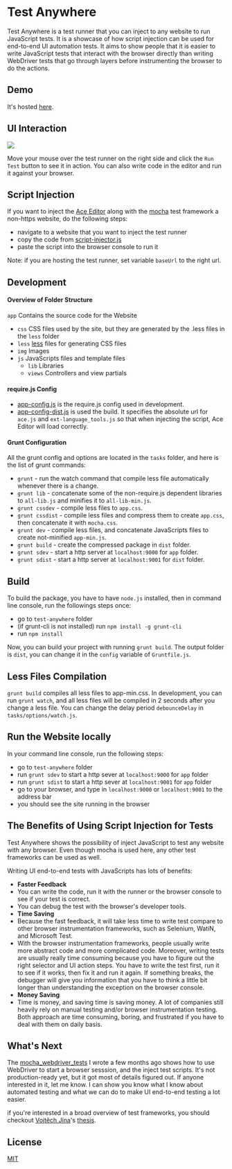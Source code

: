 # Test Anywhere

Test Anywhere is a test runner that you can inject to any website to run JavaScript tests. It is a showcase of how script injection can be used for end-to-end UI automation tests. It aims to show people that it is easier to write JavaScript tests that interact with the browser directly than writing WebDriver tests that go through layers before instrumenting the browser to do the actions.

## Demo

It's hosted [here](http://yguan.github.io/repos/test-anywhere/).

## UI Interaction

[![](http://yguan.github.io/img/projects/test-anywhere.png)](http://yguan.github.io/repos/test-anywhere/)

Move your mouse over the test runner on the right side and click the `Run Test` button to see it in action. You can also write code in the editor and run it against your browser.

## Script Injection

If you want to inject the [Ace Editor](http://ace.c9.io/) along with the [mocha](http://visionmedia.github.io/mocha/) test framework a non-https website, do the following steps:
* navigate to a website that you want to inject the test runner
* copy the code from [script-injector.js](https://github.com/yguan/test-anywhere/blob/master/app/js/script-injector.js)
* paste the script into the browser console to run it

Note: if you are hosting the test runner, set variable `baseUrl` to the right url.

## Development

#### Overview of Folder Structure

`app` Contains the source code for the Website
- `css` CSS files used by the site, but they are generated by the .less files in the `less` folder
- `less` [less](http://lesscss.org/) files for generating CSS files
- `img`  Images
- `js` JavaScripts files and template files
  - `lib` Libraries
  - `views` Controllers and view partials

#### require.js Config

* [app-config.js](https://github.com/yguan/test-anywhere/blob/master/app/js/app-config.js) is the require.js config used in development.
* [app-config-dist.js](https://github.com/yguan/test-anywhere/blob/master/app/js/app-config-dist.js) is used the build. It specifies the absolute url for `ace.js` and `ext-language_tools.js` so that when injecting the script, Ace Editor will load correctly.

#### Grunt Configuration

All the grunt config and options are located in the `tasks` folder, and here is the list of grunt commands:
* `grunt` - run the watch command that compile less file automatically whenever there is a change.
* `grunt lib` - concatenate some of the non-require.js dependent libraries to `all-lib.js` and minifies it to `all-lib-min.js`.
* `grunt cssdev` - compile less files to `app.css`.
* `grunt cssdist` - compile less files and compress them to create `app.css`, then concatenate it with `mocha.css`.
* `grunt dev` - compile less files, and concatenate JavaScripts files to create not-minified `app-min.js`.
* `grunt build` - create the compressed package in `dist` folder.
* `grunt sdev` - start a http server at `localhost:9000` for `app` folder.
* `grunt sdist` - start a http server at `localhost:9001` for `dist` folder.

## Build

To build the package, you have to have `node.js` installed, then in command line console, run the followings steps once:

- go to `test-anywhere` folder
- (if grunt-cli is not installed) run `npm install -g grunt-cli`
- run `npm install`

Now, you can build your project with running `grunt build`. The output folder is `dist`, you can change it in the `config` variable of `Gruntfile.js`.

## Less Files Compilation

`grunt build` compiles all less files to app-min.css. In development, you can run `grunt watch`, and all less files will be compiled in 2 seconds after you change a less file. You can change the delay period `debounceDelay` in `tasks/options/watch.js`.

## Run the Website locally

In your command line console, run the following steps:

- go to `test-anywhere` folder
- run `grunt sdev` to start a http sever at `localhost:9000` for `app` folder
- run `grunt sdist` to start a http sever at `localhost:9001` for `app` folder
- go to your browser, and type in `localhost:9000` or `localhost:9001` to the address bar
- you should see the site running in the browser

## The Benefits of Using Script Injection for Tests

Test Anywhere shows the possibility of inject JavaScript to test any website with any browser. Even though mocha is used here, any other test frameworks can be used as well.

Writing UI end-to-end tests with JavaScripts has lots of benefits:
* <b>Faster Feedback</b>
 * You can write the code, run it with the runner or the browser console to see if your test is correct.
 * You can debug the test with the browser's developer tools.
* <b>Time Saving</b>
 * Because the fast feedback, it will take less time to write test compare to other browser instrumentation frameworks, such as Selenium, WatiN, and Microsoft Test.
 * With the browser instrumentation frameworks, people usually write more abstract code and more complicated code. Moreover, writing tests are usually really time consuming because you have to figure out the right selector and UI action steps. You have to write the test first, run it to see if it works, then fix it and run it again. If something breaks, the debugger will give you information that you have to think a little bit longer than understanding the exception on the browser console.
* <b>Money Saving</b>
 * Time is money, and saving time is saving money. A lot of companies still heavily rely on manual testing and/or browser instrumentation testing. Both approach are time consuming, boring, and frustrated if you have to deal with them on daily basis.

## What's Next

The [mocha_webdriver_tests](https://github.com/yguan/mocha_webdriver_tests) I wrote a few months ago shows how to use WebDriver to start a browser sesssion, and the inject test scripts. It's not production-ready yet, but it got most of details figured out. If anyone interested in it, let me know. I can show you know what I know about automated testing and what we can do to make UI end-to-end testing a lot easier.

if you're interested in a broad overview of test frameworks, you should checkout [Vojtěch Jína](https://github.com/vojtajina)'s [thesis](https://github.com/karma-runner/karma/raw/master/thesis.pdf).

## License

[MIT](http://opensource.org/licenses/MIT)